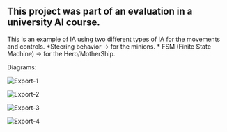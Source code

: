 ## This project was part of an evaluation in a university AI course.

This is an example of IA using two different types of IA for the movements and controls.
	*Steering behavior -> for the minions.
	* FSM (Finite State Machine) -> for the Hero/MotherShip.

Diagrams:

![Export-1](https://github.com/Inmeperial/FsmAndSteeringBehaviorExample/assets/6373464/8155a0d7-b847-43de-8b77-3390e5b783fa)

![Export-2](https://github.com/Inmeperial/FsmAndSteeringBehaviorExample/assets/6373464/2c31ff9a-6dd3-4909-8d15-ef0604ab857e)

![Export-3](https://github.com/Inmeperial/FsmAndSteeringBehaviorExample/assets/6373464/9a5d9ae3-c113-4b9a-b802-59240d1cbfd0)

![Export-4](https://github.com/Inmeperial/FsmAndSteeringBehaviorExample/assets/6373464/eb7ba6a4-e361-4712-88d3-33a01fd84b26)



